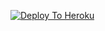 [![Deploy To Heroku](https://www.herokucdn.com/deploy/button.svg)](https://heroku.com/deploy/?template=https://github.com/MATIZT/Mahi_Batches)
